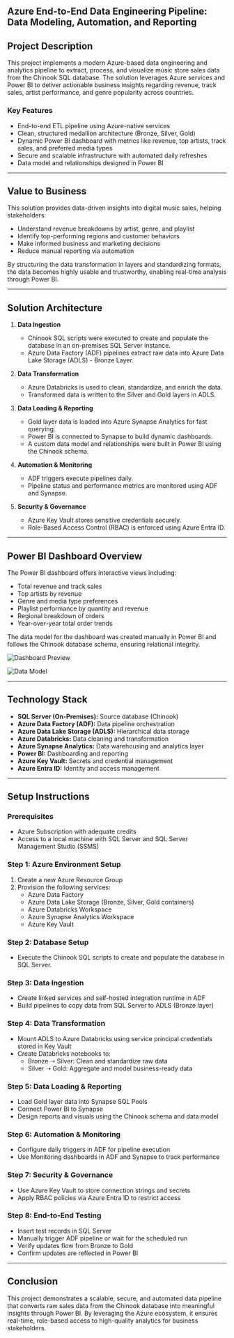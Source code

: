 ## Azure End-to-End Data Engineering Pipeline: Data Modeling, Automation, and Reporting

## Project Description

This project implements a modern Azure-based data engineering and analytics pipeline to extract, process, and visualize music store sales data from the Chinook SQL database. The solution leverages Azure services and Power BI to deliver actionable business insights regarding revenue, track sales, artist performance, and genre popularity across countries.

### Key Features
- End-to-end ETL pipeline using Azure-native services
- Clean, structured medallion architecture (Bronze, Silver, Gold)
- Dynamic Power BI dashboard with metrics like revenue, top artists, track sales, and preferred media types
- Secure and scalable infrastructure with automated daily refreshes
- Data model and relationships designed in Power BI

---

## Value to Business

This solution provides data-driven insights into digital music sales, helping stakeholders:
- Understand revenue breakdowns by artist, genre, and playlist
- Identify top-performing regions and customer behaviors
- Make informed business and marketing decisions
- Reduce manual reporting via automation

By structuring the data transformation in layers and standardizing formats, the data becomes highly usable and trustworthy, enabling real-time analysis through Power BI.

---

## Solution Architecture

1. **Data Ingestion**  
   - Chinook SQL scripts were executed to create and populate the database in an on-premises SQL Server instance.
   - Azure Data Factory (ADF) pipelines extract raw data into Azure Data Lake Storage (ADLS) - Bronze Layer.

2. **Data Transformation**  
   - Azure Databricks is used to clean, standardize, and enrich the data.
   - Transformed data is written to the Silver and Gold layers in ADLS.

3. **Data Loading & Reporting**  
   - Gold layer data is loaded into Azure Synapse Analytics for fast querying.
   - Power BI is connected to Synapse to build dynamic dashboards.
   - A custom data model and relationships were built in Power BI using the Chinook schema.

4. **Automation & Monitoring**  
   - ADF triggers execute pipelines daily.
   - Pipeline status and performance metrics are monitored using ADF and Synapse.

5. **Security & Governance**  
   - Azure Key Vault stores sensitive credentials securely.
   - Role-Based Access Control (RBAC) is enforced using Azure Entra ID.

---

## Power BI Dashboard Overview

The Power BI dashboard offers interactive views including:
- Total revenue and track sales
- Top artists by revenue
- Genre and media type preferences
- Playlist performance by quantity and revenue
- Regional breakdown of orders
- Year-over-year total order trends

The data model for the dashboard was created manually in Power BI and follows the Chinook database schema, ensuring relational integrity.

![Dashboard Preview](./images/chinook_dashboard.png)

![Data Model](./images/chinook_datamodel.png)

---

## Technology Stack

- **SQL Server (On-Premises):** Source database (Chinook)
- **Azure Data Factory (ADF):** Data pipeline orchestration
- **Azure Data Lake Storage (ADLS):** Hierarchical data storage
- **Azure Databricks:** Data cleaning and transformation
- **Azure Synapse Analytics:** Data warehousing and analytics layer
- **Power BI:** Dashboarding and reporting
- **Azure Key Vault:** Secrets and credential management
- **Azure Entra ID:** Identity and access management

---

## Setup Instructions

### Prerequisites
- Azure Subscription with adequate credits
- Access to a local machine with SQL Server and SQL Server Management Studio (SSMS)

### Step 1: Azure Environment Setup
1. Create a new Azure Resource Group
2. Provision the following services:
   - Azure Data Factory
   - Azure Data Lake Storage (Bronze, Silver, Gold containers)
   - Azure Databricks Workspace
   - Azure Synapse Analytics Workspace
   - Azure Key Vault

### Step 2: Database Setup
- Execute the Chinook SQL scripts to create and populate the database in SQL Server.

### Step 3: Data Ingestion
- Create linked services and self-hosted integration runtime in ADF
- Build pipelines to copy data from SQL Server to ADLS (Bronze layer)

### Step 4: Data Transformation
- Mount ADLS to Azure Databricks using service principal credentials stored in Key Vault
- Create Databricks notebooks to:
  - Bronze ➝ Silver: Clean and standardize raw data
  - Silver ➝ Gold: Aggregate and model business-ready data

### Step 5: Data Loading & Reporting
- Load Gold layer data into Synapse SQL Pools
- Connect Power BI to Synapse
- Design reports and visuals using the Chinook schema and data model

### Step 6: Automation & Monitoring
- Configure daily triggers in ADF for pipeline execution
- Use Monitoring dashboards in ADF and Synapse to track performance

### Step 7: Security & Governance
- Use Azure Key Vault to store connection strings and secrets
- Apply RBAC policies via Azure Entra ID to restrict access

### Step 8: End-to-End Testing
- Insert test records in SQL Server
- Manually trigger ADF pipeline or wait for the scheduled run
- Verify updates flow from Bronze to Gold
- Confirm updates are reflected in Power BI

---

## Conclusion

This project demonstrates a scalable, secure, and automated data pipeline that converts raw sales data from the Chinook database into meaningful insights through Power BI. By leveraging the Azure ecosystem, it ensures real-time, role-based access to high-quality analytics for business stakeholders.
